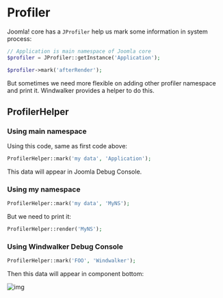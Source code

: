# Profiler

Joomla! core has a `JProfiler` help us mark some information in system process:

``` php
// Application is main namespace of Joomla core
$profiler = JProfiler::getInstance('Application');

$profiler->mark('afterRender');
```

But sometimes we need more flexible on adding other profiler namespace and print it. Windwalker provides a helper to do this.

## ProfilerHelper

### Using main namespace

Using this code, same as first code above:

``` php
ProfilerHelper::mark('my data', 'Application');
```

This data will appear in Joomla Debug Console.

### Using my namespace

``` php
ProfilerHelper::mark('my data', 'MyNS');
```

But we need to print it:

``` php
ProfilerHelper::render('MyNS');
```

### Using Windwalker Debug Console

``` php
ProfilerHelper::mark('FOO', 'Windwalker');
```

Then this data will appear in component bottom:

![img](https://cloud.githubusercontent.com/assets/1639206/2787872/e9ab12de-cb91-11e3-9350-49ae7bc7dc3c.png)
